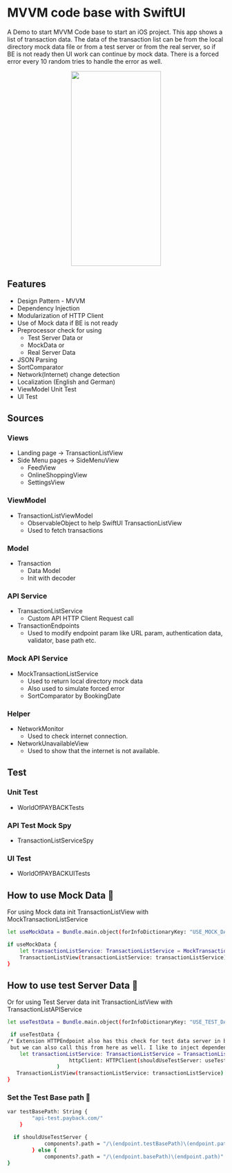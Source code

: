 # MVVM code base with SwiftUI
A Demo to start MVVM Code base to start an iOS project.
This app shows a list of transaction data. The data of the transaction list can be from the local directory mock data file or from a test server or from the real server, so if BE is not ready then UI work can continue by mock data.
There is a forced error every 10 random tries to handle the error as well. 

<p align="center">
 <img src="https://github.com/Hasan-Parves/MVVM_SwiftUI/assets/45826738/50597be0-c7d2-44e6-83aa-b302f102f042" width="208" height="450">
</p>

## Features


- Design Pattern - MVVM
- Dependency Injection
- Modularization of HTTP Client
- Use of Mock data if BE is not ready
- Preprocessor check for using
  - Test Server Data or
  - MockData or
  - Real Server Data
- JSON Parsing
- SortComparator
- Network(Internet) change detection
- Localization (English and German)
- ViewModel Unit Test
- UI Test

  
## Sources
### Views
* Landing page -> TransactionListView
* Side Menu pages -> SideMenuView
  * FeedView
  * OnlineShoppingView
  * SettingsView

### ViewModel
* TransactionListViewModel
    * ObservableObject to help SwiftUI TransactionListView 
    * Used to fetch transactions 

### Model
* Transaction
  * Data Model
  * Init with decoder 

### API Service
* TransactionListService
  * Custom API HTTP Client Request call
* TransactionEndpoints
  * Used to modify endpoint param like URL param, authentication data, validator, base path etc.  

### Mock API Service
* MockTransactionListService
  * Used to return local directory mock data
  * Also used to simulate forced error
  * SortComparator by BookingDate

### Helper
* NetworkMonitor
  * Used to check internet connection.  
* NetworkUnavailableView
  * Used to show that the internet is not available. 

## Test
### Unit Test
* WorldOfPAYBACKTests
### API Test Mock Spy
* TransactionListServiceSpy
### UI Test
* WorldOfPAYBACKUITests

## How to use Mock Data 🔧

For using Mock data init TransactionListView with MockTransactionListService

```bash
let useMockData = Bundle.main.object(forInfoDictionaryKey: "USE_MOCK_DATA") as! Bool

if useMockData {
    let transactionListService: TransactionListService = MockTransactionListService(httpClient: HTTPClient())
    TransactionListView(transactionListService: transactionListService).environmentObject(networkMonitor)
}
```
## How to use test Server Data 🔧

Or for using Test Server data init TransactionListView with TransactionListAPIService

```bash
let useTestData = Bundle.main.object(forInfoDictionaryKey: "USE_TEST_DATA") as! Bool

 if useTestData {
/* Extension HTTPEndpoint also has this check for test data server in basePath,
 but we can also call this from here as well. I like to inject dependency in calling.*/
	let transactionListService: TransactionListService = TransactionListAPIService(
					httpClient: HTTPClient(shouldUseTestServer: useTestData)
				)
   TransactionListView(transactionListService: transactionListService).environmentObject(networkMonitor)
}
```
### Set the Test Base path 🔧

```bash
var testBasePath: String {
        "api-test.payback.com/"
    }

  if shouldUseTestServer {
            components?.path = "/\(endpoint.testBasePath)\(endpoint.path)"
        } else {
            components?.path = "/\(endpoint.basePath)\(endpoint.path)"
}
```
